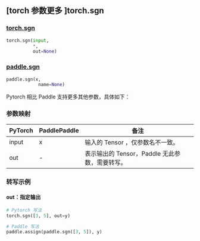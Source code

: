 ## [torch 参数更多 ]torch.sgn
### [torch.sgn](https://pytorch.org/docs/stable/generated/torch.sgn.html?highlight=torch+sgn#torch.sgn)

```python
torch.sgn(input,
          *,
          out=None)
```

### [paddle.sgn](https://www.paddlepaddle.org.cn/documentation/docs/zh/develop/api/paddle/sgn_cn.html)

```python
paddle.sgn(x,
            name=None)
```

Pytorch 相比 Paddle 支持更多其他参数，具体如下：
### 参数映射
| PyTorch       | PaddlePaddle | 备注                                                   |
| ------------- | ------------ | ------------------------------------------------------ |
| input         | x            | 输入的 Tensor ，仅参数名不一致。                                      |
| out           | -            | 表示输出的 Tensor，Paddle 无此参数，需要转写。               |


### 转写示例
#### out：指定输出
```python
# Pytorch 写法
torch.sgn([3, 5], out=y)

# Paddle 写法
paddle.assign(paddle.sgn([3, 5]), y)
```
